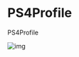 # PS4Profile
PS4Profile

![img](https://github.com/Master-s/PS4Profile/assets/49209220/de506ab3-d52f-4339-80dc-72ba8ec01bdc)
